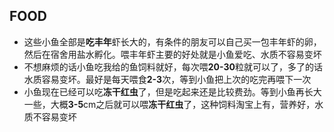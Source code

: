## FOOD

* 这些小鱼全部是**吃丰年**虾长大的，有条件的朋友可以自己买一包丰年虾的卵，然后在宿舍用盐水孵化。喂丰年虾主要的好处就是小鱼爱吃、水质不容易变坏
* 不想麻烦的话小鱼吃我给的鱼饲料就好，每次喂**20-30**粒就可以了，多了的话水质容易变坏。最好是每天喂食**2-3**次，等到小鱼把上次的吃完再喂下一次
* 小鱼现在已经可以吃**冻干红虫**了，但是吃起来还是比较费劲。等到小鱼再长大一些，大概**3-5**cm之后就可以喂**冻干红虫**了，这种饲料淘宝上有，营养好，水质不容易变坏